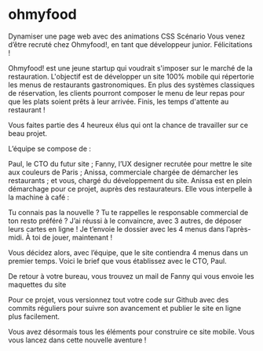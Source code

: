 # ohmyfood
Dynamiser une page web avec des animations CSS
Scénario
Vous venez d’être recruté chez Ohmyfood!, en tant que développeur junior. Félicitations !

Ohmyfood! est une jeune startup qui voudrait s'imposer sur le marché de la restauration. L'objectif est de développer un site 100% mobile qui répertorie les menus de restaurants gastronomiques. En plus des systèmes classiques de réservation, les clients pourront composer le menu de leur repas pour que les plats soient prêts à leur arrivée. Finis, les temps d'attente au restaurant !


Vous faites partie des 4 heureux élus qui ont la chance de travailler sur ce beau projet.

L’équipe se compose de :

Paul, le CTO du futur site ;
Fanny, l’UX designer recrutée pour mettre le site aux couleurs de Paris ;
Anissa, commerciale chargée de démarcher les restaurants ;
et vous, chargé du développement du site.
Anissa est en plein démarchage pour ce projet, auprès des restaurateurs. Elle vous interpelle à la machine à café :

Tu connais pas la nouvelle ? Tu te rappelles le responsable commercial de ton resto préféré ? J’ai réussi à le convaincre, avec 3 autres, de déposer leurs cartes en ligne ! Je t’envoie le dossier avec les 4 menus dans l’après-midi. À toi de jouer, maintenant !

Vous décidez alors, avec l’équipe, que le site contiendra 4 menus dans un premier temps. Voici le brief que vous établissez avec le CTO, Paul.

De retour à votre bureau, vous trouvez un mail de Fanny qui vous envoie les maquettes du site

Pour ce projet, vous versionnez tout votre code sur Github avec des commits réguliers pour suivre son avancement et publier le site en ligne plus facilement.

Vous avez désormais tous les éléments pour construire ce site mobile. Vous vous lancez dans cette nouvelle aventure !
